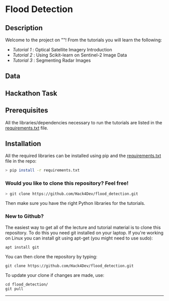 # Flood Detection

## Description

Welcome to the project on ""! From the tutorials you will learn the following:

- *Tutorial 1* : Optical Satellite Imagery Introduction
- *Tutorial 2* : Using Scikit-learn on Sentinel-2 Image Data
- *Tutorial 3* : Segmenting Radar Images

## Data



## Hackathon Task



## Prerequisites

All the libraries/dependencies necessary to run the tutorials are listed in the [requirements.txt](https://github.com/Hack4Dev/flood_detection/blob/master/requirements.txt) file.


## Installation

All the required libraries can be installed using pip and the [requirements.txt](https://github.com/Hack4Dev/flood_detection/blob/master/requirements.txt) file in the repo:

```bash
> pip install -r requirements.txt
```

### Would you like to clone this repository? Feel free!

```bash
> git clone https://github.com/Hack4Dev/flood_detection.git
```

Then make sure you have the right Python libraries for the tutorials. 


### New to Github?

The easiest way to get all of the lecture and tutorial material is to clone this repository. To do this you need git installed on your laptop. If you're working on Linux you can install git using apt-get (you might need to use sudo):

```
apt install git
```

You can then clone the repository by typing:

```
git clone https://github.com/Hack4Dev/flood_detection.git
```

To update your clone if changes are made, use:

```
cd flood_detection/
git pull
```

-----

